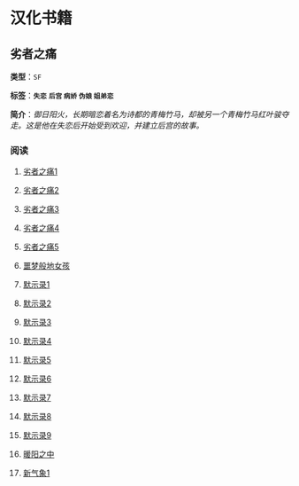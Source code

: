 # 汉化书籍

## 劣者之痛



**类型**：`SF`

**标签**：**`失恋`**  **`后宫`  `病娇`  `伪娘`  `姐弟恋 `** 

**简介**：*御日阳火，长期暗恋着名为诗都的青梅竹马，却被另一个青梅竹马红叶骏夺走。这是他在失恋后开始受到欢迎，并建立后宫的故事。*

### 阅读

1. [劣者之痛1](https://telegra.ph/劣者之痛1-06-15)
2. [劣者之痛2](https://telegra.ph/劣者之痛2-06-15)
3. [劣者之痛3](https://telegra.ph/劣者之痛3-06-16)

4. [劣者之痛4](https://telegra.ph/劣者之痛4-06-16)
5. [劣者之痛5]()
6. [噩梦般地女孩]()
7. [默示录1]()
8. [默示录2]()
9. [默示录3]()
10. [默示录4]()
11. [默示录5]()
12. [默示录6]()
13. [默示录7]()
14. [默示录8]()
15. [默示录9]()
16. [暖阳之中]()
17. [新气象1]()



